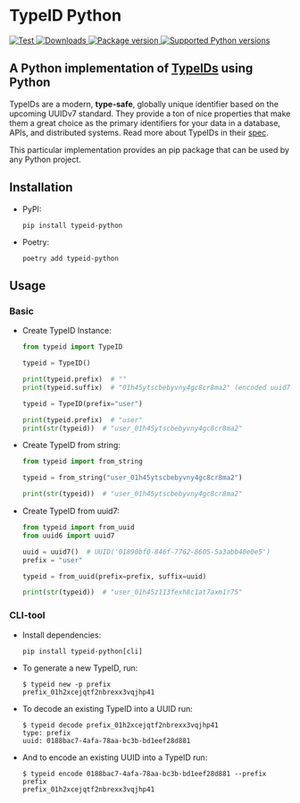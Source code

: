 # TypeID Python

<a href="https://github.com/akhundMurad/typeid-python/actions?query=setup%3ACI%2FCD+event%3Apush+branch%3Amain" target="_blank">
    <img src="https://github.com/akhundMurad/typeid-python/actions/workflows/setup.yml/badge.svg?event=push&branch=main" alt="Test">
</a>
<a href="https://pepy.tech/project/typeid-python" target="_blank">
    <img src="https://static.pepy.tech/personalized-badge/typeid-python?period=total&units=international_system&left_color=black&right_color=red&left_text=downloads" alt="Downloads">
</a>
<a href="https://pypi.org/project/typeid-python" target="_blank">
    <img src="https://img.shields.io/pypi/v/typeid-python?color=red&labelColor=black" alt="Package version">
</a>
<a href="https://pypi.org/project/typeid-python" target="_blank">
    <img src="https://img.shields.io/pypi/pyversions/typeid-python.svg?color=red&labelColor=black" alt="Supported Python versions">
</a>

## A Python implementation of [TypeIDs](https://github.com/jetpack-io/typeid) using Python

TypeIDs are a modern, **type-safe**, globally unique identifier based on the upcoming
UUIDv7 standard. They provide a ton of nice properties that make them a great choice
as the primary identifiers for your data in a database, APIs, and distributed systems.
Read more about TypeIDs in their [spec](https://github.com/jetpack-io/typeid).

This particular implementation provides an pip package that can be used by any Python project.

## Installation

- PyPI:

    ```console
    pip install typeid-python
    ```

- Poetry:

    ```console
    poetry add typeid-python
    ```

## Usage

### Basic

- Create TypeID Instance:

    ```python
    from typeid import TypeID

    typeid = TypeID()

    print(typeid.prefix)  # ""
    print(typeid.suffix)  # "01h45ytscbebyvny4gc8cr8ma2" (encoded uuid7 instance)

    typeid = TypeID(prefix="user")

    print(typeid.prefix)  # "user"
    print(str(typeid))  # "user_01h45ytscbebyvny4gc8cr8ma2"
    ```

- Create TypeID from string:

    ```python
    from typeid import from_string

    typeid = from_string("user_01h45ytscbebyvny4gc8cr8ma2")

    print(str(typeid))  # "user_01h45ytscbebyvny4gc8cr8ma2"
    ```

- Create TypeID from uuid7:

    ```python
    from typeid import from_uuid
    from uuid6 import uuid7

    uuid = uuid7()  # UUID('01890bf0-846f-7762-8605-5a3abb40e0e5')
    prefix = "user"

    typeid = from_uuid(prefix=prefix, suffix=uuid)

    print(str(typeid))  # "user_01h45z113fexh8c1at7axm1r75"
    ```

### CLI-tool

- Install dependencies:

    ```console
    pip install typeid-python[cli]
    ```

- To generate a new TypeID, run:

    ```console
    $ typeid new -p prefix
    prefix_01h2xcejqtf2nbrexx3vqjhp41
    ```

- To decode an existing TypeID into a UUID run:

    ```console
    $ typeid decode prefix_01h2xcejqtf2nbrexx3vqjhp41
    type: prefix
    uuid: 0188bac7-4afa-78aa-bc3b-bd1eef28d881
    ```

- And to encode an existing UUID into a TypeID run:

    ```console
    $ typeid encode 0188bac7-4afa-78aa-bc3b-bd1eef28d881 --prefix prefix
    prefix_01h2xcejqtf2nbrexx3vqjhp41
    ```
